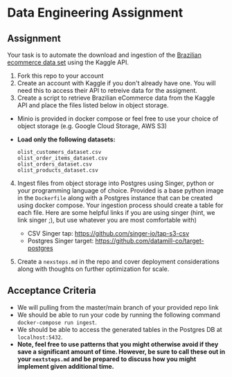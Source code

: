 # Data Engineering Assignment

## Assignment
Your task is to automate the download and ingestion of the [Brazilian ecommerce data set](https://www.kaggle.com/olistbr/brazilian-ecommerce) using the Kaggle API. 

1) Fork this repo to your account
2) Create an account with Kaggle if you don't already have one.  You will need this to access their API to retreive data for the assigment.
3) Create a script to retrieve Brazilian eCommerce data from the Kaggle API and place the files listed below in object storage.
  - Minio is provided in docker compose or feel free to use your choice of object storage (e.g. Google Cloud Storage, AWS S3)
  - **Load only the following datasets:**
  
    ```
    olist_customers_dataset.csv
    olist_order_items_dataset.csv
    olist_orders_dataset.csv
    olist_products_dataset.csv
    ```
4) Ingest files from object storage into Postgres using Singer, python or your programming language of choice.  Provided is a base python image in the `Dockerfile` along with a Postgres instance that can be created using docker compose.  Your ingestion process should create a table for each file.  Here are some helpful links if you are using singer (hint, we link singer ;), but use whatever you are most comfortable with)
    - CSV Singer tap: https://github.com/singer-io/tap-s3-csv
    - Postgres Singer target: https://github.com/datamill-co/target-postgres

5) Create a `nexsteps.md` in the repo and cover deployment considerations along with thoughts on further optimization for scale.


## Acceptance Criteria
- We will pulling from the master/main branch of your provided repo link
- We should be able to run your code by running the following command `docker-compose run ingest`.
- We should be able to access the generated tables in the Postgres DB at `localhost:5432`.
- **Note, feel free to use patterns that you might otherwise avoid if they save a significant amount of time.  However, be sure to call these out in your `nextsteps.md` and be prepared to discuss how you might implement given additional time.**
